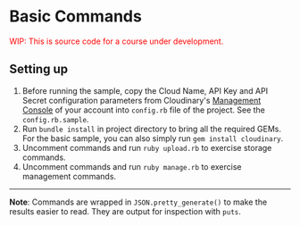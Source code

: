 # Basic Commands #

<p style="color:red">WIP: This is source code for a course under development.</p>

## Setting up

1. Before running the sample, copy the Cloud Name, API Key and API Secret configuration parameters from Cloudinary's [Management Console](https://cloudinary.com/console) of your account into `config.rb` file of the project.  See the `config.rb.sample`.
1. Run `bundle install` in project directory to bring all the required GEMs. For the basic sample, you can also simply run `gem install cloudinary`.
1. Uncomment commands and run `ruby upload.rb` to exercise storage commands.
1. Uncomment commands and run `ruby manage.rb` to exercise management commands.

---

**Note**: Commands are wrapped in `JSON.pretty_generate()` to make the results easier to read.  They are output for inspection with `puts`.



